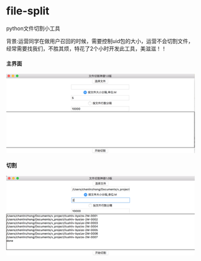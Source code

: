 # file-split
python文件切割小工具

背景:运营同学在做用户召回的时候，需要控制uid包的大小，运营不会切割文件，经常需要找我们，不胜其烦，特花了2个小时开发此工具，美滋滋！！

#### 主界面
![image](./images/home.png)

#### 切割
![image](./images/use.png)